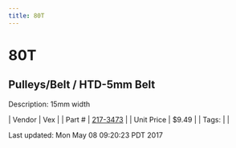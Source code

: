 ```yaml
---
title: 80T
---
```


# 80T
## Pulleys/Belt / HTD-5mm Belt
Description: 	15mm width 

| Vendor | Vex | 
| Part # | [217-3473](http://www.vexrobotics.com/vexpro/motion/belts-and-pulleys/htdbelts15.html) | 
| Unit Price | $9.49 | 
| Tags: |  | 

Last updated: Mon May 08 09:20:23 PDT 2017